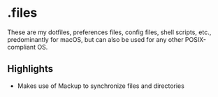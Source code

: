 # .files
These are my dotfiles, preferences files, config files, shell scripts, etc., predominantly for macOS, but can also be used for any other POSIX-compliant OS.

## Highlights
* Makes use of Mackup to synchronize files and directories

